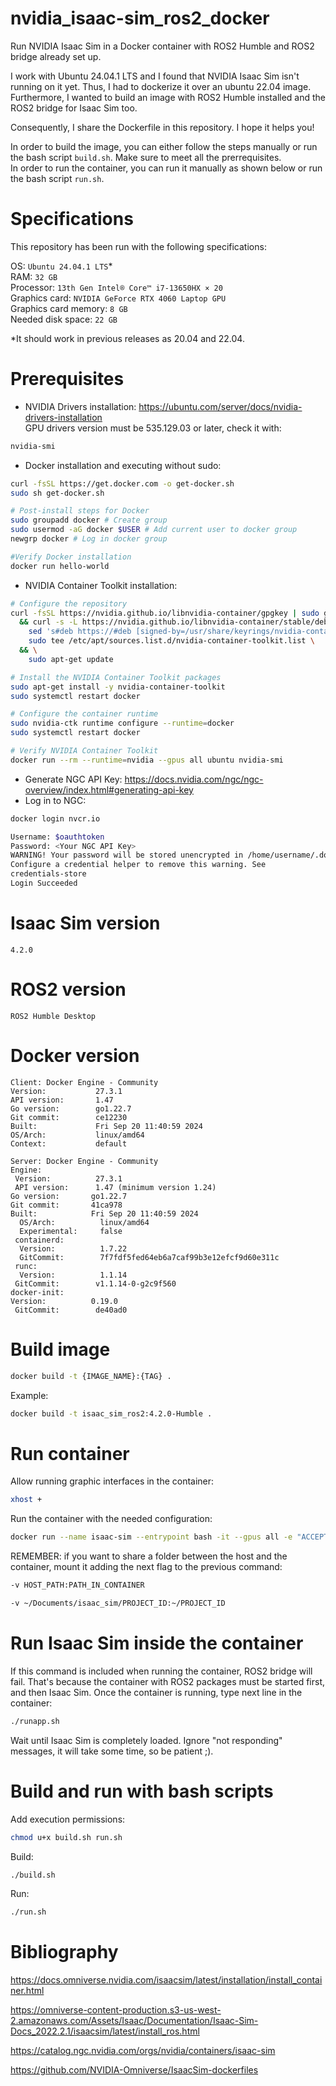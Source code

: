 
# nvidia_isaac-sim_ros2_docker
Run NVIDIA Isaac Sim in a Docker container with ROS2 Humble and ROS2 bridge already set up.

I work with Ubuntu 24.04.1 LTS and I found that NVIDIA Isaac Sim isn't running on it yet. Thus, I had to dockerize it over an ubuntu 22.04 image. Furthermore, I wanted to build an image with ROS2 Humble installed and the ROS2 bridge for Isaac Sim too.

Consequently, I share the Dockerfile in this repository. I hope it helps you!

In order to build the image, you can either follow the steps manually or run the bash script ``build.sh``. Make sure to meet all the prerrequisites.<br>
In order to run the container, you can run it manually as shown below or run the bash script ``run.sh``.<br>

# Specifications
This repository has been run with the following specifications:

OS: ``Ubuntu 24.04.1 LTS``*<br>
RAM: ``32 GB``<br>
Processor: ``13th Gen Intel® Core™ i7-13650HX × 20``<br>
Graphics card: ``NVIDIA GeForce RTX 4060 Laptop GPU``<br>
Graphics card memory: ``8 GB``<br>
Needed disk space: ``22 GB``<br>

*It should work in previous releases as 20.04 and 22.04.

# Prerequisites
- NVIDIA Drivers installation: https://ubuntu.com/server/docs/nvidia-drivers-installation<br>
GPU drivers version must be 535.129.03 or later, check it with:
```bash
nvidia-smi
```

- Docker installation and executing without sudo:
```bash
curl -fsSL https://get.docker.com -o get-docker.sh
sudo sh get-docker.sh
```
```bash
# Post-install steps for Docker
sudo groupadd docker # Create group
sudo usermod -aG docker $USER # Add current user to docker group
newgrp docker # Log in docker group
```
```bash
#Verify Docker installation
docker run hello-world
```

- NVIDIA Container Toolkit installation:
```bash
# Configure the repository
curl -fsSL https://nvidia.github.io/libnvidia-container/gpgkey | sudo gpg --dearmor -o /usr/share/keyrings/nvidia-container-toolkit-keyring.gpg \
  && curl -s -L https://nvidia.github.io/libnvidia-container/stable/deb/nvidia-container-toolkit.list | \
    sed 's#deb https://#deb [signed-by=/usr/share/keyrings/nvidia-container-toolkit-keyring.gpg] https://#g' | \
    sudo tee /etc/apt/sources.list.d/nvidia-container-toolkit.list \
  && \
    sudo apt-get update

# Install the NVIDIA Container Toolkit packages
sudo apt-get install -y nvidia-container-toolkit
sudo systemctl restart docker

# Configure the container runtime
sudo nvidia-ctk runtime configure --runtime=docker
sudo systemctl restart docker

# Verify NVIDIA Container Toolkit
docker run --rm --runtime=nvidia --gpus all ubuntu nvidia-smi
```

- Generate NGC API Key: https://docs.nvidia.com/ngc/ngc-overview/index.html#generating-api-key
- Log in to NGC:
```bash
docker login nvcr.io
```
```bash
Username: $oauthtoken
Password: <Your NGC API Key>
WARNING! Your password will be stored unencrypted in /home/username/.docker/config.json.
Configure a credential helper to remove this warning. See
credentials-store
Login Succeeded
```


# Isaac Sim version
``4.2.0``

# ROS2 version
``ROS2 Humble Desktop``

# Docker version
``Client: Docker Engine - Community``<br>
``Version:           27.3.1``<br>
``API version:       1.47``<br>
``Go version:        go1.22.7``<br>
``Git commit:        ce12230``<br>
``Built:             Fri Sep 20 11:40:59 2024``<br>
``OS/Arch:           linux/amd64``<br>
``Context:           default``<br>

``Server: Docker Engine - Community``<br>
`Engine:`<br>
` Version:          27.3.1`<br>
` API version:      1.47 (minimum version 1.24)`<br>
`Go version:       go1.22.7`<br>
`Git commit:       41ca978`<br>
`Built:            Fri Sep 20 11:40:59 2024`<br>
`  OS/Arch:          linux/amd64`<br>
`  Experimental:     false`<br>
` containerd:`<br>
`  Version:          1.7.22`<br>
`  GitCommit:        7f7fdf5fed64eb6a7caf99b3e12efcf9d60e311c`<br>
` runc:`<br>
`  Version:          1.1.14`<br>
 ` GitCommit:        v1.1.14-0-g2c9f560`<br>
 `docker-init:`<br>
  `Version:          0.19.0`<br>
 ` GitCommit:        de40ad0`<br>


# Build image
```bash
docker build -t {IMAGE_NAME}:{TAG} .
```
Example:
```bash
docker build -t isaac_sim_ros2:4.2.0-Humble .
```

# Run container
Allow running graphic interfaces in the container:
```bash
xhost +
```
Run the container with the needed configuration:
```bash
docker run --name isaac-sim --entrypoint bash -it --gpus all -e "ACCEPT_EULA=Y" --rm --network=host   -e "PRIVACY_CONSENT=Y"   -v $HOME/.Xauthority:/root/.Xauthority   -e DISPLAY   -v ~/docker/isaac-sim/cache/kit:/isaac-sim/kit/cache:rw   -v ~/docker/isaac-sim/cache/ov:/root/.cache/ov:rw   -v ~/docker/isaac-sim/cache/pip:/root/.cache/pip:rw   -v ~/docker/isaac-sim/cache/glcache:/root/.cache/nvidia/GLCache:rw   -v ~/docker/isaac-sim/cache/computecache:/root/.nv/ComputeCache:rw   -v ~/docker/isaac-sim/logs:/root/.nvidia-omniverse/logs:rw   -v ~/docker/isaac-sim/data:/root/.local/share/ov/data:rw   -v ~/docker/isaac-sim/documents:/root/Documents:rw   isaac_sim_ros2:4.2.0-Humble
```

REMEMBER: if you want to share a folder between the host and the container, mount it adding the next flag to the previous command:
```bash
-v HOST_PATH:PATH_IN_CONTAINER
```
```bash
-v ~/Documents/isaac_sim/PROJECT_ID:~/PROJECT_ID
```

# Run Isaac Sim inside the container
If this command is included when running the container, ROS2 bridge will fail. That's because the container with ROS2 packages must be started first, and then Isaac Sim.
Once the container is running, type next line in the container:
```bash
./runapp.sh
```
Wait until Isaac Sim is completely loaded. Ignore "not responding" messages, it will take some time, so be patient ;).

# Build and run with bash scripts
Add execution permissions:
```bash
chmod u+x build.sh run.sh
```

Build:
```bash
./build.sh
```

Run:
```bash
./run.sh
```

# Bibliography
https://docs.omniverse.nvidia.com/isaacsim/latest/installation/install_container.html

https://omniverse-content-production.s3-us-west-2.amazonaws.com/Assets/Isaac/Documentation/Isaac-Sim-Docs_2022.2.1/isaacsim/latest/install_ros.html

https://catalog.ngc.nvidia.com/orgs/nvidia/containers/isaac-sim

https://github.com/NVIDIA-Omniverse/IsaacSim-dockerfiles
